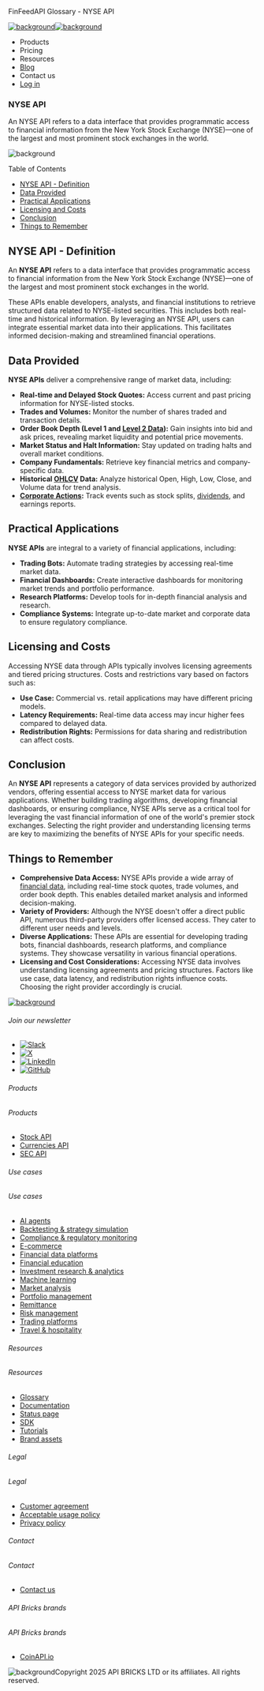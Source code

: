 FinFeedAPI Glossary - NYSE API

[![background](/_next/image?url=https%3A%2F%2Fcdn.sanity.io%2Fimages%2Fxpx4czto%2Fproduction%2Fc9a795fc7fb3558997d636211a44e71eb59288f0-773x184.png&w=1920&q=75)![background](https://cdn.sanity.io/images/xpx4czto/production/875913d8710b3054c19fad19673dc5592614265e-773x184.svg)](/)

* Products
* Pricing
* Resources
* [Blog](/blog)
* Contact us
* [Log in](https://console.finfeedapi.com/?link=/apikeys/create)

### NYSE API

An NYSE API refers to a data interface that provides programmatic access to financial information from the New York Stock Exchange (NYSE)—one of the largest and most prominent stock exchanges in the world.

![background](https://cdn.sanity.io/images/xpx4czto/production/999c709b2777af013884c6e2623e9aa699585a06-429x429.svg)

Table of Contents

* [NYSE API - Definition](#link-4f0b20a68dca)
* [Data Provided](#link-6449e9564ba1)
* [Practical Applications](#link-3a79428f0725)
* [Licensing and Costs](#link-36c3859cbe4c)
* [Conclusion](#link-d154fccaa52e)
* [Things to Remember](#link-0fb745f459f1)

NYSE API - Definition
---------------------

An **NYSE API** refers to a data interface that provides programmatic access to financial information from the New York Stock Exchange (NYSE)—one of the largest and most prominent stock exchanges in the world.

These APIs enable developers, analysts, and financial institutions to retrieve structured data related to NYSE-listed securities. This includes both real-time and historical information. By leveraging an NYSE API, users can integrate essential market data into their applications. This facilitates informed decision-making and streamlined financial operations.

Data Provided
-------------

**NYSE APIs** deliver a comprehensive range of market data, including:

* **Real-time and Delayed Stock Quotes:** Access current and past pricing information for NYSE-listed stocks.
* **Trades and Volumes:** Monitor the number of shares traded and transaction details.
* **Order Book Depth (Level 1 and [Level 2 Data](https://www.finfeedapi.com/blog/market-data-level-1-2-3)):** Gain insights into bid and ask prices, revealing market liquidity and potential price movements.
* **Market Status and Halt Information:** Stay updated on trading halts and overall market conditions.
* **Company Fundamentals:** Retrieve key financial metrics and company-specific data.
* **Historical [OHLCV](https://www.finfeedapi.com/learn/glossary/ohlcv) Data:** Analyze historical Open, High, Low, Close, and Volume data for trend analysis.
* **[Corporate Actions](https://www.finfeedapi.com/learn/glossary/corporate-actions):** Track events such as stock splits, [dividends](https://www.finfeedapi.com/learn/glossary/dividends), and earnings reports.

Practical Applications
----------------------

**NYSE APIs** are integral to a variety of financial applications, including:

* **Trading Bots:** Automate trading strategies by accessing real-time market data.
* **Financial Dashboards:** Create interactive dashboards for monitoring market trends and portfolio performance.
* **Research Platforms:** Develop tools for in-depth financial analysis and research.
* **Compliance Systems:** Integrate up-to-date market and corporate data to ensure regulatory compliance.

Licensing and Costs
-------------------

Accessing NYSE data through APIs typically involves licensing agreements and tiered pricing structures. Costs and restrictions vary based on factors such as:

* **Use Case:** Commercial vs. retail applications may have different pricing models.
* **Latency Requirements:** Real-time data access may incur higher fees compared to delayed data.
* **Redistribution Rights:** Permissions for data sharing and redistribution can affect costs.

Conclusion
----------

An **NYSE API** represents a category of data services provided by authorized vendors, offering essential access to NYSE market data for various applications. Whether building trading algorithms, developing financial dashboards, or ensuring compliance, NYSE APIs serve as a critical tool for leveraging the vast financial information of one of the world's premier stock exchanges. Selecting the right provider and understanding licensing terms are key to maximizing the benefits of NYSE APIs for your specific needs.

Things to Remember
------------------

* **Comprehensive Data Access:** NYSE APIs provide a wide array of [financial data](https://www.finfeedapi.com/blog/financial-data-for-analysts), including real-time stock quotes, trade volumes, and order book depth. This enables detailed market analysis and informed decision-making.
* **Variety of Providers:** Although the NYSE doesn't offer a direct public API, numerous third-party providers offer licensed access. They cater to different user needs and levels.
* **Diverse Applications:** These APIs are essential for developing trading bots, financial dashboards, research platforms, and compliance systems. They showcase versatility in various financial operations.
* **Licensing and Cost Considerations:** Accessing NYSE data involves understanding licensing agreements and pricing structures. Factors like use case, data latency, and redistribution rights influence costs. Choosing the right provider accordingly is crucial.

[![background](https://cdn.sanity.io/images/xpx4czto/production/8a2788aebc71f7f5dce82eb1b7a5e5cec9a64838-773x184.svg)](/)

###### Join our newsletter

* [![Slack](https://cdn.sanity.io/images/xpx4czto/production/26371f7c1474b3ce9e67c32e006a140ddd704b95-512x512.svg)](https://finfeedapi.slack.com/x-p8539721774929-8529109118914-8531038476964/messages/C08FVM7P68H)
* [![X](/_next/image?url=https%3A%2F%2Fcdn.sanity.io%2Fimages%2Fxpx4czto%2Fproduction%2F0aa41878d0ceb77292d9f847b2f4e21d688460c1-2400x2453.png&w=64&q=75)](https://x.com/FinFeedAPI "Follow FinFeedAPI on X")
* [![LinkedIn](/_next/image?url=https%3A%2F%2Fcdn.sanity.io%2Fimages%2Fxpx4czto%2Fproduction%2Fb9ce6f119974543779bbcad7563e234be8edd900-840x779.png&w=64&q=75)](https://www.linkedin.com/company/finfeedapi/?viewAsMember=true "Join FinFeedAPI on LinkedIn")
* [![GitHub](https://cdn.sanity.io/images/xpx4czto/production/f202b6faccfd5cc46299b976c2635fee60b55aa0-98x96.svg)](https://github.com/api-bricks/api-bricks-sdk/tree/master/finfeedapi)

###### Products

###### Products

* [Stock API](/products/stock-api)
* [Currencies API](/products/currencies-api)
* [SEC API](/products/sec-api)

###### Use cases

###### Use cases

* [AI agents](/use-case/ai-agents)
* [Backtesting & strategy simulation](/use-case/backtesting-strategy-simulation)
* [Compliance & regulatory monitoring](/use-case/compliance-regulatory-monitoring)
* [E-commerce](/use-case/e-commerce)
* [Financial data platforms](/use-case/financial-data-platforms)
* [Financial education](/use-case/education-platforms)
* [Investment research & analytics](/use-case/investment-research-analytics)
* [Machine learning](/use-case/machine-learning)
* [Market analysis](/use-case/market-analysis)
* [Portfolio management](/use-case/portfolio-management)
* [Remittance](/use-case/remittance)
* [Risk management](/use-case/risk-management)
* [Trading platforms](/use-case/trading-platforms)
* [Travel & hospitality](/use-case/travel-hospitality)

###### Resources

###### Resources

* [Glossary](/learn/glossary)
* [Documentation](https://docs.finfeedapi.com/)
* [Status page](https://status.finfeedapi.com/)
* [SDK](https://github.com/api-bricks/api-bricks-sdk/tree/master/finfeedapi)
* [Tutorials](https://github.com/api-bricks/api-bricks-sdk/tree/master/finfeedapi/sec-api-rest/tutorials)
* [Brand assets](https://brandfetch.com/finfeedapi.com)

###### Legal

###### Legal

* [Customer agreement](/legal#link-479af90ac5b8)
* [Acceptable usage policy](/legal#link-469068dc1416)
* [Privacy policy](/legal#link-192d9f962f94)

###### Contact

###### Contact

* [Contact us](/contact-us)

###### API Bricks brands

###### API Bricks brands

* [CoinAPI.io](https://www.coinapi.io/?utm_source=finfeedapi&utm_medium=referral&utm_campaign=finfeedapi_footer)

![background](https://cdn.sanity.io/images/xpx4czto/production/33a64ee50c88a79ba86cc35ba36e9eb13987bbe7-152x184.svg)Copyright 2025 API BRICKS LTD or its affiliates. All rights reserved.